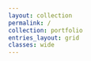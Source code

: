 ```yaml
---
layout: collection
permalink: /
collection: portfolio
entries_layout: grid
classes: wide
---
```

<link rel="me" href="https://mstdn.social/@jackdougherty"/>
